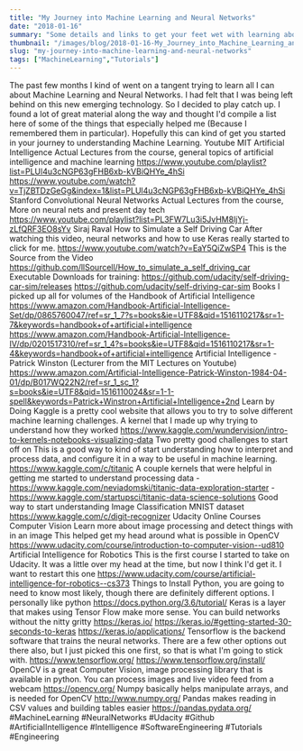 ```yaml
---
title: "My Journey into Machine Learning and Neural Networks"
date: "2018-01-16"
summary: "Some details and links to get your feet wet with learning about Machine Learning and Neural Networks."
thumbnail: "/images/blog/2018-01-16-My_Journey_into_Machine_Learning_and_Neural_Networks.jpg"
slug: "my-journey-into-machine-learning-and-neural-networks"
tags: ["MachineLearning","Tutorials"]
---
```

The past few months I kind of went on a tangent trying to learn all I can about Machine Learning and Neural Networks. I had felt that I was being left behind on this new emerging technology. So I decided to play catch up. I found a lot of great material along the way and thought I'd compile a list here of some of the things that especially helped me (Because I remembered them in particular). Hopefully this can kind of get you started in your journey to understanding Machine Learning. Youtube MIT Artificial Intelligence Actual Lectures from the course, general topics of artificial intelligence and machine learning https://www.youtube.com/playlist?list=PLUl4u3cNGP63gFHB6xb-kVBiQHYe_4hSi https://www.youtube.com/watch?v=TjZBTDzGeGg&index=1&list=PLUl4u3cNGP63gFHB6xb-kVBiQHYe_4hSi Stanford Convolutional Neural Networks Actual Lectures from the course, More on neural nets and present day tech https://www.youtube.com/playlist?list=PL3FW7Lu3i5JvHM8ljYj-zLfQRF3EO8sYv Siraj Raval How to Simulate a Self Driving Car After watching this video, neural networks and how to use Keras really started to click for me. https://www.youtube.com/watch?v=EaY5QiZwSP4 This is the Source from the Video https://github.com/llSourcell/How_to_simulate_a_self_driving_car Executable Downloads for training: https://github.com/udacity/self-driving-car-sim/releases https://github.com/udacity/self-driving-car-sim Books I picked up all for volumes of the Handbook of Artificial Intelligence https://www.amazon.com/Handbook-Artificial-Intelligence-Set/dp/0865760047/ref=sr_1_7?s=books&ie=UTF8&qid=1516110217&sr=1-7&keywords=handbook+of+artificial+intelligence https://www.amazon.com/Handbook-Artificial-Intelligence-IV/dp/0201517310/ref=sr_1_4?s=books&ie=UTF8&qid=1516110217&sr=1-4&keywords=handbook+of+artificial+intelligence Artificial Intelligence - Patrick Winston (Lecturer from the MIT Lectures on Youtube) https://www.amazon.com/Artificial-Intelligence-Patrick-Winston-1984-04-01/dp/B017WQ22N2/ref=sr_1_sc_1?s=books&ie=UTF8&qid=1516110024&sr=1-1-spell&keywords=Patrick+Winstron+Artificial+Intelligence+2nd Learn by Doing Kaggle is a pretty cool website that allows you to try to solve different machine learning challenges. A kernel that I made up why trying to understand how they worked https://www.kaggle.com/wundervision/intro-to-kernels-notebooks-visualizing-data Two pretty good challenges to start off on This is a good way to kind of start understanding how to interpret and process data, and configure it in a way to be useful in machine learning. https://www.kaggle.com/c/titanic A couple kernels that were helpful in getting me started to understand processing data -https://www.kaggle.com/neviadomski/titanic-data-exploration-starter -https://www.kaggle.com/startupsci/titanic-data-science-solutions Good way to start understanding Image Classification MNIST dataset https://www.kaggle.com/c/digit-recognizer Udacity Online Courses Computer Vision Learn more about image processing and detect things with in an image This helped get my head around what is possible in OpenCV https://www.udacity.com/course/introduction-to-computer-vision--ud810 Artificial Intelligence for Robotics This is the first course I started to take on Udacity. It was a little over my head at the time, but now I think I'd get it. I want to restart this one https://www.udacity.com/course/artificial-intelligence-for-robotics--cs373 Things to Install Python, you are going to need to know  most likely, though there are definitely different options. I personally like python https://docs.python.org/3.6/tutorial/ Keras is a layer that makes using Tensor Flow make more sense. You can build networks without the nitty gritty https://keras.io/ https://keras.io/#getting-started-30-seconds-to-keras https://keras.io/applications/ Tensorflow is the backend software that trains the neural networks. There are a few other options out there also, but I just picked this one first, so that is what I'm going to stick with. https://www.tensorflow.org/ https://www.tensorflow.org/install/ OpenCV is a great Computer Vision, image processing library that is available in python. You can process images and live video feed from a webcam https://opencv.org/ Numpy basically helps manipulate arrays, and is needed for OpenCV http://www.numpy.org/ Pandas makes reading in CSV values and building tables easier https://pandas.pydata.org/ #MachineLearning #NeuralNetworks #Udacity #Github #ArtificialIntelligence #Intelligence #SoftwareEngineering #Tutorials #Engineering